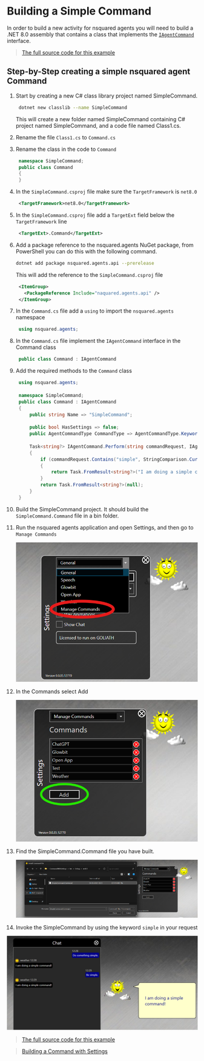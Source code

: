 # Building a Simple Command

In order to build a new activity for nsquared agents you will need to build a .NET 8.0 assembly that contains a class that implements the [`IAgentCommand`](IAgentCommand) interface.

> [The full source code for this example](https://github.com/nsquaredsolutions/agents/tree/main/Samples/SimpleCommand)

## Step-by-Step creating a simple nsquared agent Command

1. Start by creating a new C# class library project named SimpleCommand.

   ```bash
    dotnet new classlib --name SimpleCommand
   ```

   This will create a new folder named SimpleCommand containing C# project named SimpleCommand, and a code file named Class1.cs.
1. Rename the file `Class1.cs` to `Command.cs`
1. Rename the class in the code to `Command`

   ```cs
    namespace SimpleCommand;
    public class Command
    {
    }
   ```

1. In the `SimpleCommand.csproj` file make sure the `TargetFramework` is `net8.0`

   ```xml
    <TargetFramework>net8.0</TargetFramework>
   ```

1. In the `SimpleCommand.csproj` file add a `TargetExt` field below the `TargetFramework` line

   ```xml
    <TargetExt>.Command</TargetExt>
   ```

1. Add a package reference to the nsquared.agents NuGet package, from PowerShell you can do this with the following command.

   ```sh
   dotnet add package nsquared.agents.api --prerelease

   ```

   This will add the reference to the `SimpleCommand.csproj` file

   ```xml
    <ItemGroup>
      <PackageReference Include="naquared.agents.api" />
    </ItemGroup>
   ```

1. In the `Command.cs` file add a `using` to import the `nsquared.agents` namespace

   ```cs
    using nsquared.agents;
   ```

1. In the `Command.cs` file implement the `IAgentCommand` interface in the Command class

   ```cs
    public class Command : IAgentCommand
   ```

1. Add the required methods to the `Command` class

   ```cs
    using nsquared.agents;

    namespace SimpleCommand;
    public class Command : IAgentCommand
    {
        public string Name => "SimpleCommand";

        public bool HasSettings => false;
        public AgentCommandType CommandType => AgentCommandType.KeywordLocal;

        Task<string?> IAgentCommand.Perform(string commandRequest, IAgentAnimations? animations)
        {
            if (commandRequest.Contains("simple", StringComparison.CurrentCultureIgnoreCase))
            {
                return Task.FromResult<string?>("I am doing a simple command!");
            }
            return Task.FromResult<string?>(null);
        }
    }
   ```

1. Build the SimpleCommand project. It should build the `SimpleCommand.Command` file in a bin folder.

1. Run the nsquared agents application and open Settings, and then go to `Manage Commands`

   ![Manage Commands Menu in Settings](../images/ManageCommandsMenu.png)

1. In the Commands select Add

   ![Remove SimpleCommand from Commands](../images/AddNewCommand.png)

1. Find the SimpleCommand.Command file you have built.

   ![Remove SimpleCommand from Commands](../images/AddSimpleCommandCommand.png)

1. Invoke the SimpleCommand by using the keyword `simple` in your request 

![Doing a simple command](../images/DoingSimpleCommand.png)

> [The full source code for this example](https://github.com/nsquaredsolutions/agents/tree/main/Samples/SimpleCommand)

> [Building a Command with Settings](./Building%20a%20Command%20with%20Settings)